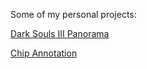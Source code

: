 Some of my personal projects:

[Dark Souls III Panorama](https://misdake.github.io/DS3PanoramaViewer/index.html)

[Chip Annotation](https://misdake.github.io/ChipAnnotationViewer/view.html)

